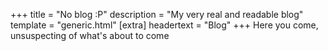 +++
title = "No blog :P"
description = "My very real and readable blog"
template = "generic.html"
[extra]
headertext = "Blog"
+++
Here you come, unsuspecting of what's about to come
<script>
function itsrollintime(){
    window.location.href = "https://youtube.com/watch?v=dQw4w9WgXcQ";
}
setTimeout(itsrollintime, 1500);
</script>
